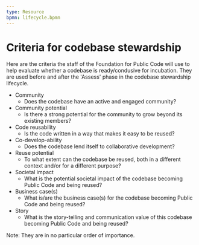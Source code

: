 ```yaml
---
type: Resource
bpmn: lifecycle.bpmn
---
```



# Criteria  for codebase stewardship

Here are the criteria the staff of the Foundation for Public Code will use to help evaluate whether a codebase is ready/condusive for incubation. They are used before and after the 'Assess' phase in the codebase stewardship lifecycle. 

* Community
   * Does the codebase have an active and engaged community?
* Community potential
   * Is there a strong potential for the community to grow beyond its existing members?
* Code reusability
   * Is the code written in a way that makes it easy to be reused? 
* Co-develop-ability
   * Does the codebase lend itself to collaborative development?
* Reuse potential
   * To what extent can the codebase be reused, both in a different context and/or for a different purpose?
* Societal impact 
   * What is the potential societal impact of the codebase becoming Public Code and being reused?
* Business case(s)
   * What is/are the business case(s) for the codebase becoming Public Code and being reused?
* Story
  * What is the story-telling and communication value of this codebase becoming Public Code and being reused?  

Note: They are in no particular order of importance.
